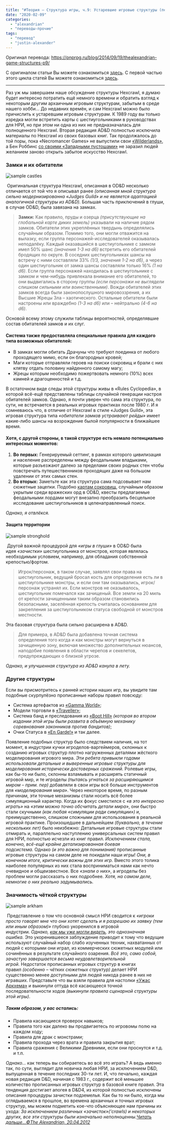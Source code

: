 ```yaml
---
title: "#Теория — Структура игры, ч.9: Устаревшие игровые структуры (перевод)"
date: "2020-02-09"
categories: 
  - "alexandrian"
  - "переводы-прочие"
tags: 
  - "перевод"
  - "justin-alexander"
---
```


Оригинал перевода: https://pnprpg.ru/blog/2014/09/19/thealexandrian-game-structures-p9/

С оригиналом статьи Вы можете ознакомиться [здесь](http://thealexandrian.net/wordpress/15182/roleplaying-games/game-structures-part-9-archaic-game-structures). С первой частью этого цикла статей Вы можете ознакомиться [здесь](http://pnprpg.ru/blog/2014/08/07/thealexandrian-game-structures-p1/).

* * *

Раз уж мы завершаем наше обсуждение структуры Hexcrawl, я думаю будет интересно потратить ещё немного времени и обратить взгляд к некоторым другим архаичным игровым структурам, забытым в среде нашего хобби… До недавних времён, и сам Hexcrawl можно было причислить к устаревшим игровым структурам. К 1989 году вы только изредка могли встретить карты с шестиугольниками в руководствах для НРИ, но при этом ни одна из них не предназначалась для полноценного Hexcrawl. Вторая редакция AD&D полностью исключила материалы по Hexcrawl из своих базовых книг. Так продолжалось до той поры, пока «Necromancer Games» не выпустили свои [«Wilderlands»](http://www.amazon.com/exec/obidos/ASIN/B000M5Y63U/digitalcomics), а Бен Роббинс [со своими «Западными пустошами»](http://pnprpg.ru/blog/2014/08/03/grand-experiment-west-marches/) не заразил людей желанием заново открыть забытое искусство Hexcrawl.

### Замки и их обитатели

![sample castles](images/2eb0c-citadel4.jpg)

 Оригинальная структура Hexcrawl, описанная в OD&D несколько отличается от той что я описывал ранее _(описанная мной структура сильно модернизированна «Judges Guild» и не является адаптацией аналогичной структуры из AD&D)._ Большая часть приключений в глуши, в случае OD&D, была завязана на замках.

> **Замки:** Как правило, пруды и озерца _(присутствующие на глобальной карте диких земель)_ указывали на наличие рядом замков. Обитатели этих укреплённых твердынь определялись случайным образом. Помимо того, они могли отважится на вылазку, если группа персонажей-исследователей оказывалась неподалёку. Каждый оказавшийся в шестиугольнике с замком имел 50% шанс _(значения 1-3 на d6)_ встретить его обитателей бродящих по округе. В соседних шестиугольниках шансы на встречу с ними составляли 33% _(1/3, значения 1-2 на d6)_, а через один шестиугольник от замка шансы составляли только 16% _(1 на d6)_. Если группа персонажей находилась в шестиугольнике с замком и чем-нибудь привлекала внимание его обитателей, то они выдвигались в сторону группы _(если персонажи не выглядели слишком сильными или воинственными)_. Вожди обитателей этих замков всегда были законопослушного мировоззрения, а их Высшие Жрецы Зла – хаотического. Остальные обитатели были настроены или враждебно _(1-3 на d6)_ или – нейтрально _(4-6 на d6)_.

Основой всему этому служили таблицы вероятностей, определявшие состав обитателей замков и их слуг.

#### Система также предоставляла специальные правила для каждого типа возможных обитателей:

- В замках могли обитать Драчуны что требуют поединка от любого проходящего мимо, если он благородных кровей;
- Маги которые отправляли героев на поиски сокровищ и брали с них клятву отдать половину найденного самому магу;
- Жрецы которым необходимо пожертвовать немного (10%) всех камней и драгоценностей и т.д.

В остаточном виде следы этой структуры живы в «Rules Cyclopedia», в которой всё-ещё представлены таблицы случайной генерации настроя обитателей замков. Однако, я почти уверен что сама эта структура, по сути, не встречается в реальных игровых практиках после 1980 г. И я сомневаюсь что, в отличие от Hexcrawl в стиле «Judges Guild», эта игровая структура типа _«обитатели замков устраивают рейды»_ имеет какие-либо шансы на возрождение былой популярности в ближайшее время.

#### Хотя, с другой стороны, в такой структуре есть немало потенциально интересных моментов:

1. **Во первых:** Генерируемый сеттинг, в рамках которого цивилизация и население распределены между феодальными владыками, которые разъезжают далеко за пределами своих родных стен чтобы повстречать путешественников проходящих даже на большом удалении от этих самых стен.
2. **Во вторых:** Заметьте как эта структура сама подсовывает нам сюжетные зацепки. Подобно [картам сокровищ](http://pnprpg.ru/blog/2014/08/14/thealexandrian-goals-in-megadungeon/), случайным образом укрытым среди вражеских орд в OD&D, квесты предлагаемые феодальными лордами могут внезапно преобразить бесцельное исследование шестиугольников в целенаправленный поиск.

_Однако, я отвлёкся._

#### Защита территории

![sample stronghold](images/stronghold-kingdoms-screenshot.jpg)

 Другой важной процедурой для _«игры в глуши»_ в OD&D была идея _«зачистки»_ шестиугольника от монстров, которая являлась необходимым условием, например, для обладания собственной крепостью/фортом.

> Игрок/персонаж, в таком случае, заявлял свои права на шестиугольник, ведущий бросал кость для определения есть ли в шестиугольнике монстры, и если они там оказывались, игрок/персонаж устранял их. Если монстров не оказывалось, шестиугольник помечался как зачищеный. Все земли на 20 миль от крепости зачищенными таким образом становились безопасными, заселённая крепость считалась основанием для закрепления за шестиугольником статуса свободной от монстров местности.

Эта базовая структура была сильно расширена в AD&D.

> Для примера, в AD&D была добавлена точная система определения того когда и как монстры могут вернуться в зачищенную зону, включая множество дополнительных нюансов, наподобие появления в области черепов и секелетов, предупреждающих о близкой угрозе.

_Однако, и улучшенная структура из AD&D канула в лету._

### Другие структуры

Если вы присмотритесь к ранней истории наших игр, вы увидите там подобные скурпулёзно прописанные наборы правил повсюду:

- Система артефактов из [«Gamma World»](http://ru.rpg.wikia.com/wiki/Gamma_World);
- Модели торговли в [«Traveller»](http://ru.rpg.wikia.com/wiki/Traveller);
- Система банд и преследования из [«Boot Hill»](http://ru.rpg.wikia.com/wiki/Boot_Hill) _(которая во втором издании этой игры были развита в объёмную механику соревнования законников против бандитов)_;
- Очки Статуса в [«En Garde!»](http://en.wikipedia.org/wiki/En_Garde!) и так далее.

Появление подобных структур было следствием наличия, на тот момент, в индустрии кучки игроделов-варгеймеров, склонных к созданию игровых структур плотно нагруженных деталями жёсткого моделирования игрового мира. _Эти ребята привыкли годами использовали детальные и выверенные игровые структуры для моделирования исторически достоверных сражений._ Ролевые игры, как бы-то ни было, склонны взламывать и расширять статичный игровой мир, и те игроделы _(пытаясь угнаться за расширяющимся миром – прим. пер)_ добавляли в свои игры всё больше инструментов для _«моделирования мира»_. Через некоторое время, по разным причинам, эти точные механизмы стали носить всё более симуляционный характер. Когда их фокус сместился с _«в это интересно играть»_ на _«этим можно точно обсчитать детали мира»_, они быстро стали скучными _(как любая «симуляции ради симуляции»)_ и, преимущественно, слишком сложными для использования в реальной игровой практике. Произошедшее в дальнейшем _(буквально, в течение нескольких лет)_ было неизбежно: Детальные игровые структуры стали отмирать и, параллельно наступлению универсальных систем правил для НРИ, полностью исчезли из книг правил. _Исключением стала, конечно, всё-ещё крайне детализированная боевая подсистема._ Однако _(и это важно для понимания)_ прописанные игровые структуры на самом деле не покидали наши игры! _Они, в конечном итоге, критически важны для этих игр._ Вместо этого толика наиболее популярных из них стала восприниматься нами как нечто очевидное и общеизвестное. Все _«знали о них»_, а игроделы без проблем могли рассказать о них подробнее. _Хотя, на самом деле, немногие о них реально задумывались._

### Значимость чёткой структуры

![sample arkham](images/3f3fe-ffgarkhamprepaints.jpg)

 Представление о том что основной смысл НРИ сводится к _«игроки просто говорят мне что они хотят сделать и я разрешаю их заявку (тем или иным образом)»_ глубоко укоренился в игровой индустрии. _Однако, [как мы уже могли видеть](http://pnprpg.ru/blog/2014/08/07/thealexandrian-game-structures-p1/), это однозначная ошибка._ Это укоренившееся заблуждение приводит к тому что ведущие используют случайный набор слабо изученных техник, нахватанных от людей с которыми они играл, из коммерческих сюжетных модулей или сочинённых в результате случайного озарения. _Всё это, само собой, зачастую завершается весьма неудовлетворительной игрой._ Недостаток прописанных игровых структур в книгах правил _(особенно – чётких сюжетных структур)_ делает НРИ существенно менее доступными для людей никода ранее в них не игравших. Представьте что вы взяли правила для настолки [«Ужас Аркхема»](https://ru.wikipedia.org/wiki/%D0%A3%D0%B6%D0%B0%D1%81_%D0%90%D1%80%D0%BA%D1%85%D0%B5%D0%BC%D0%B0) и выкинули оттуда всё касающееся точной последовательности ходов _(выкинули правила сценарной структуры этой игры)_.

##### Таким образом, у вас остались:

- Правила касающиеся проверок навыков;
- Правила того как далеко вы продвигаетесь по игровомы полю на каждом ходу;
- Правила для драк с монстрами;
- Правила прохода через врата и правила закрытия врат;
- Правила сражения с Великими Древними, если они проснутся и т.д. и т.п.

_Однако…_ как теперь вы собираетесь во всё это играть? А ведь именно так, по сути, выглядит для новичка любая НРИ, за исключением D&D, выпущенная в течение последних 30-ти лет. И, что печально, каждая новая редакция D&D, начиная с 1983 г., содержит всё меньшее количество прописанных игровых структур в базовой книге правил. Эта тенденция достигает апогея в D&D4, из которой полностью исключены описания процедуры зачистки подземелья. Как бы то ни было, когда мы оглядываемся в прошлое, во времена архаичных и точных игровых структур, мы можем подметить кое-что объясняющее нам причины их ухода: _За исключением различных «зачисток»(‘crawls) и некоторых других, все эти структуры были изначально неполноценны._[_Читать дальше…_](http://pnprpg.ru/blog/2014/09/25/thealexandrian-game-structures-p10/)_[©The Alexandrian, 20.04.2012](http://thealexandrian.net/wordpress/15182/roleplaying-games/game-structures-part-9-archaic-game-structures)_
